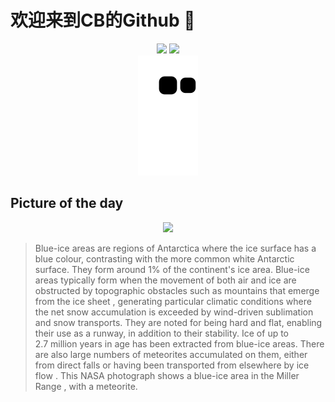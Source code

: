 
# 欢迎来到CB的Github 👋

<div align="center">
  <img height="137px" src="https://github-readme-stats.vercel.app/api?username=SuperCB&show_icons=true&theme=radical" />
  <img height="137px" src="https://github-readme-stats.vercel.app/api/top-langs/?username=SuperCB&hide_title=true&hide_border=true&layout=compact&langs_count=6&text_color=000&icon_color=fff" />
</div>


<div align="center">
    <img src="./contribution-snake/github-contribution-grid-snake.svg" />
</div>



## Picture of the day
<div align="center">
  <img width=400px src="https://upload.wikimedia.org/wikipedia/commons/thumb/f/f7/Miller_Range%2C_Antarctica_-_Meteorite_%282%29.jpg/1100px-Miller_Range%2C_Antarctica_-_Meteorite_%282%29.jpg" />
</div>

>Blue-ice areas  are regions of Antarctica where the ice surface has a blue colour, contrasting with the more common white Antarctic surface. They form around 1% of the continent's ice area. Blue-ice areas typically form when the movement of both air and ice are obstructed by topographic obstacles such as mountains that emerge from the  ice sheet , generating particular climatic conditions where the net snow accumulation is exceeded by wind-driven sublimation and snow transports. They are noted for being hard and flat, enabling their use as a runway, in addition to their stability. Ice of up to 2.7 million years in age has been extracted from blue-ice areas. There are also large numbers of  meteorites  accumulated on them, either from direct falls or having been transported from elsewhere by  ice flow . This NASA photograph shows a blue-ice area in the  Miller Range , with a meteorite.



